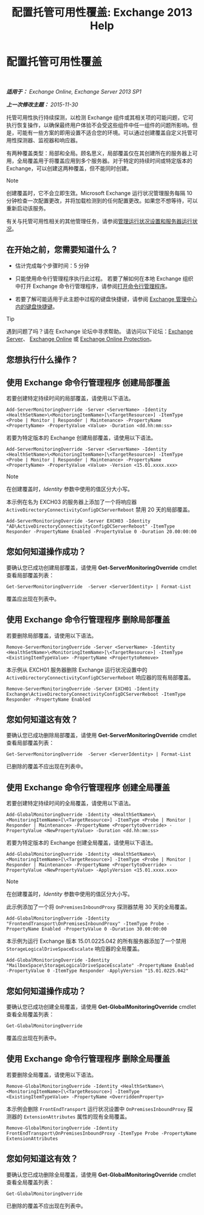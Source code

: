 ﻿---
title: '配置托管可用性覆盖: Exchange 2013 Help'
TOCTitle: 配置托管可用性覆盖
ms:assetid: c8f315b3-1d5e-4ad9-8bea-9c3a4a13ebfc
ms:mtpsurl: https://technet.microsoft.com/zh-cn/library/Dn482055(v=EXCHG.150)
ms:contentKeyID: 59890411
ms.date: 05/21/2018
mtps_version: v=EXCHG.150
ms.translationtype: MT
---

# 配置托管可用性覆盖

 

_**适用于：** Exchange Online, Exchange Server 2013 SP1_

_**上一次修改主题：** 2015-11-30_

托管可用性执行持续探测，以检测 Exchange 组件或其相关项的可能问题，它可执行恢复操作，以确保最终用户体验不会受这些组件中任一组件的问题所影响。但是，可能有一些方案的即用设置不适合您的环境。可以通过创建覆盖自定义托管可用性探测器、监视器和响应器。

有两种覆盖类型：局部和全局。顾名思义，局部覆盖仅在其创建所在的服务器上可用，全局覆盖用于将覆盖应用到多个服务器。对于特定的持续时间或特定版本的 Exchange，可以创建这两种覆盖，但不能同时创建。

> [!NOTE]  
> 创建覆盖时，它不会立即生效。Microsoft Exchange 运行状况管理服务每隔 10 分钟检查一次配置更改，并将加载检测到的任何配置更改。如果您不想等待，可以重新启动该服务。


有关与托管可用性相关的其他管理任务，请参阅[管理运行状况设置和服务器运行状况](manage-health-sets-and-server-health-exchange-2013-help.md)。

## 在开始之前，您需要知道什么？

  - 估计完成每个步骤时间：5 分钟

  - 只能使用命令行管理程序执行此过程。 若要了解如何在本地 Exchange 组织中打开 Exchange 命令行管理程序，请参阅[打开命令行管理程序](https://technet.microsoft.com/zh-cn/library/dd638134\(v=exchg.150\))。

  - 若要了解可能适用于此主题中过程的键盘快捷键，请参阅 [Exchange 管理中心内的键盘快捷键](keyboard-shortcuts-in-the-exchange-admin-center-exchange-online-protection-help.md)。

> [!TIP]  
> 遇到问题了吗？请在 Exchange 论坛中寻求帮助。 请访问以下论坛：<a href="https://go.microsoft.com/fwlink/p/?linkid=60612">Exchange Server</a>、 <a href="https://go.microsoft.com/fwlink/p/?linkid=267542">Exchange Online</a> 或 <a href="https://go.microsoft.com/fwlink/p/?linkid=285351">Exchange Online Protection</a>。


## 您想执行什么操作？

## 使用 Exchange 命令行管理程序 创建局部覆盖

若要创建特定持续时间的局部覆盖，请使用以下语法。

    Add-ServerMonitoringOverride -Server <ServerName> -Identity <HealthSetName>\<MonitoringItemName>[\<TargetResource>] -ItemType <Probe | Monitor | Responder | Maintenance> -PropertyName <PropertyName> -PropertyValue <Value> -Duration <dd.hh:mm:ss>

若要为特定版本的 Exchange 创建局部覆盖，请使用以下语法。

    Add-ServerMonitoringOverride -Server <ServerName> -Identity <HealthSetName>\<MonitoringItemName>[\<TargetResource>] -ItemType <Probe | Monitor | Responder | Maintenance> -PropertyName <PropertyName> -PropertyValue <Value> -Version <15.01.xxxx.xxx>

> [!NOTE]  
> 在创建覆盖时，<em>Identity</em> 参数中使用的值区分大小写。


本示例在名为 EXCH03 的服务器上添加了一个将响应器 `ActiveDirectoryConnectivityConfigDCServerReboot` 禁用 20 天的局部覆盖。

    Add-ServerMonitoringOverride -Server EXCH03 -Identity "AD\ActiveDirectoryConnectivityConfigDCServerReboot" -ItemType Responder -PropertyName Enabled -PropertyValue 0 -Duration 20.00:00:00

## 您如何知道操作成功？

要确认您已成功创建局部覆盖，请使用 **Get-ServerMonitoringOverride** cmdlet 查看局部覆盖列表：

    Get-ServerMonitoringOverride  -Server <ServerIdentity> | Format-List

覆盖应出现在列表中。

## 使用 Exchange 命令行管理程序 删除局部覆盖

若要删除局部覆盖，请使用以下语法。

    Remove-ServerMonitoringOverride -Server <ServerName> -Identity <HealthSetName>\<MonitoringItemName>[\<TargetResource>] -ItemType <ExistingItemTypeValue> -PropertyName <PropertytoRemove>

本示例从 EXCH01 服务器删除 Exchange 运行状况设置中的 `ActiveDirectoryConnectivityConfigDCServerReboot` 响应器的现有局部覆盖。

    Remove-ServerMonitoringOverride -Server EXCH01 -Identity Exchange\ActiveDirectoryConnectivityConfigDCServerReboot -ItemType Responder -PropertyName Enabled

## 您如何知道这有效？

要确认您已成功删除局部覆盖，请使用 **Get-ServerMonitoringOverride** cmdlet 查看局部覆盖列表：

    Get-ServerMonitoringOverride  -Server <ServerIdentity> | Format-List

已删除的覆盖不应出现在列表中。

## 使用 Exchange 命令行管理程序 创建全局覆盖

若要创建特定持续时间的全局覆盖，请使用以下语法。

    Add-GlobalMonitoringOverride -Identity <HealthSetName>\<MonitoringItemName>[\<TargetResource>] -ItemType <Probe | Monitor | Responder | Maintenance> -PropertyName <PropertytoOverride> -PropertyValue <NewPropertyValue> -Duration <dd.hh:mm:ss>

若要为特定版本的 Exchange 创建全局覆盖，请使用以下语法。

    Add-GlobalMonitoringOverride -Identity <HealthSetName>\<MonitoringItemName>[\<TargetResource>] -ItemType <Probe | Monitor | Responder | Maintenance> -PropertyName <PropertytoOverride> -PropertyValue <NewPropertyValue> -ApplyVersion <15.01.xxxx.xxx>

> [!NOTE]  
> 在创建覆盖时，<em>Identity</em> 参数中使用的值区分大小写。


此示例添加了一个将 `OnPremisesInboundProxy` 探测器禁用 30 天的全局覆盖。

    Add-GlobalMonitoringOverride -Identity "FrontendTransport\OnPremisesInboundProxy" -ItemType Probe -PropertyName Enabled -PropertyValue 0 -Duration 30.00:00:00

本示例为运行 Exchange 版本 15.01.0225.042 的所有服务器添加了一个禁用 `StorageLogicalDriveSpaceEscalate` 响应器的全局覆盖。

    Add-GlobalMonitoringOverride -Identity "MailboxSpace\StorageLogicalDriveSpaceEscalate" -PropertyName Enabled -PropertyValue 0 -ItemType Responder -ApplyVersion "15.01.0225.042"

## 您如何知道操作成功？

要确认您已成功创建全局覆盖，请使用 **Get-GlobalMonitoringOverride** cmdlet 查看全局覆盖列表：

    Get-GlobalMonitoringOverride

覆盖应出现在列表中。

## 使用 Exchange 命令行管理程序 删除全局覆盖

若要删除全局覆盖，请使用以下语法。

    Remove-GlobalMonitoringOverride -Identity <HealthSetName>\<MonitoringItemName>[\<TargetResource>] -ItemType <ExistingItemTypeValue> -PropertyName <OverriddenProperty>

本示例会删除 `FrontEndTransport` 运行状况设置中 `OnPremisesInboundProxy` 探测器的 `ExtensionAttributes` 属性的现有全局覆盖。

    Remove-GlobalMonitoringOverride -Identity FrontEndTransport\OnPremisesInboundProxy -ItemType Probe -PropertyName ExtensionAttributes

## 您如何知道这有效？

要确认您已成功删除全局覆盖，请使用 **Get-GlobalMonitoringOverride** cmdlet 查看全局覆盖列表：

    Get-GlobalMonitoringOverride

已删除的覆盖不应出现在列表中。

